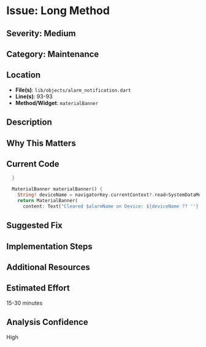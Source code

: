 # Issue: Long Method

## Severity: Medium

## Category: Maintenance

## Location
- **File(s)**: `lib/objects/alarm_notification.dart`
- **Line(s)**: 93-93
- **Method/Widget**: `materialBanner`

## Description


## Why This Matters


## Current Code
```dart
  }

  MaterialBanner materialBanner() {
    String? deviceName = navigatorKey.currentContext?.read<SystemDataModel>().devices.getNameFromId(deviceId);
    return MaterialBanner(
      content: Text("Cleared $alarmName on Device: ${deviceName ?? ''}!"),
```

## Suggested Fix


## Implementation Steps


## Additional Resources


## Estimated Effort
15-30 minutes

## Analysis Confidence
High
